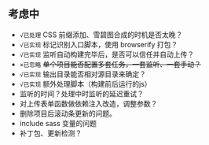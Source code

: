 ## 考虑中

* `√已处理` CSS 前缀添加、雪碧图合成的时机是否太晚？
* `√已实现` 标记识别入口脚本，使用 browserify 打包？
* `√已实现` 监听自动构建完毕后，是否可以信任并自动上传？
* `×已忽略` ~~单个项目能否配置多套任务，一套监听、一套手动？~~
* `√已实现` 输出目录能否相对源目录来确定？
* `√已实现` 额外处理脚本（构建前后运行的js）
* 监听的时间？处理中时监听的延迟重试？
* 对上传表单函数做依赖注入改造，调整参数？
* 删除项目后滚动条更新的问题。
* include sass 变量的问题
* 补丁包、更新检测？

